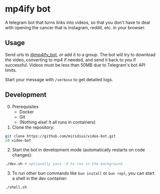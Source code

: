 # mp4ify bot

A telegram bot that turns links into videos, so that you don't have to deal with opening the cancer that is instagram, reddit, etc. in your browser.

## Usage

Send urls to [@mp4ify_bot](https://t.me/mp4ify_bot), or add it to a group. The bot will try to download the video, converting to mp4 if needed, and send it back to you if successful. Videos must be less than 50MB due to Telegram's bot API limits.

Start your message with `/verbose` to get detailed logs.

## Development

0. Prerequisites
   - Docker
   - Git
   - (Nothing else! It all runs in containers)
1. Clone the repository:

```bash
git clone https://github.com/miridius/video-bot.git
cd video-bot
```

2. Start the bot in development mode (automatically restarts on code changes):

```bash
./dev.sh # optionally pass -d to run in the background
```

3. To run other bun commands like `bun install` or `bun repl`, you can start a shell in the dev container:

```bash
./shell.sh
```
